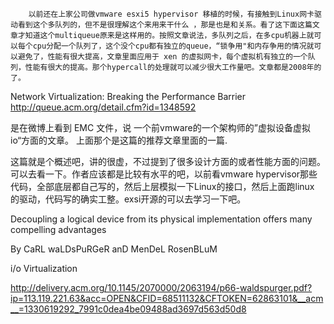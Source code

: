         以前还在上家公司做vmware esxi5 hypervisor 移植的时候，有接触到Linux网卡驱动看到这个多队列的，但不是很理解这个来用来干什么 ，那是也是和关系。看了这下面这篇文章才知道这个multiqueue原来是这样用的。按照文章说法，多队列之后，在多cpu机器上就可以每个cpu分配一个队列了，这个没个cpu都有独立的queue，“锁争用"和内存争用的情况就可以避免了，性能有很大提高，文章里面应用于 xen 的虚拟网卡，每个虚拟机有独立的一个队列，性能有很大的提高。那个hypercall的处理就可以减少很大工作量吧。文章都是2008年的了。

Network Virtualization: Breaking the Performance Barrier
http://queue.acm.org/detail.cfm?id=1348592

 

是在微博上看到 EMC 文件，说 一个前vmware的一个架构师的”虚拟设备虚拟io“方面的文章。 上面那个是这篇的推荐文章里面的一篇.

这篇就是个概述吧，讲的很虚，不过提到了很多设计方面的或者性能方面的问题。可以去看一下。作者应该都是比较有水平的吧，以前看vmware hypervisor那些代码，全部底层都自己写的，然后上层模拟一下Linux的接口，然后上面跑linux 的驱动，代码写的确实工整。exsi开源的可以去学习一下吧。

Decoupling a logical device from its physical implementation offers many compelling advantages

By CaRL waLDsPuRGeR anD MenDeL RosenBLuM

i/o Virtualization

http://delivery.acm.org/10.1145/2070000/2063194/p66-waldspurger.pdf?ip=113.119.221.63&acc=OPEN&CFID=68511132&CFTOKEN=62863101&__acm__=1330619292_7991c0dea4be09488ad3697d563d50d8

 
